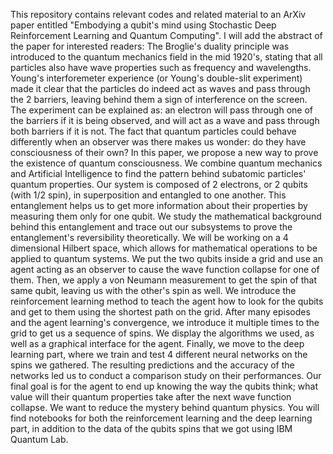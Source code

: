 
This repository contains relevant codes and related material to an ArXiv paper entitled "Embodying a qubit's mind using Stochastic Deep Reinforcement Learning and Quantum Computing". 
I will add the abstract of the paper for interested readers: 
The Broglie's duality principle was introduced to the quantum mechanics field in the mid 1920's, stating that all particles also have wave properties such as frequency and wavelengths. Young's interforemeter experience (or Young's double-slit experiment) made it clear that the particles do indeed act as waves and pass through the 2 barriers, leaving behind them a sign of interference on the screen. The experiment can be explained as: an electron will pass through one of the barriers if it is being observed, and will act as a wave and pass through both barriers if it is not. The fact that quantum particles could behave differently when an observer was there makes us wonder: do they have consciousness of their own? In this paper, we propose a new way to prove the existence of quantum consciousness. We combine quantum mechanics and Artificial Intelligence to find the pattern behind subatomic particles' quantum properties. Our system is composed of 2 electrons, or 2 qubits (with 1/2 spin), in superposition and entangled to one another. This entanglement helps us to get more information about their properties by measuring them only for one qubit. We study the mathematical background behind this entanglement and trace out our subsystems to prove the entanglement's reversibility theoretically. We will be working on a 4 dimensional Hilbert space, which allows for mathematical operations to be applied to quantum systems. We put the two qubits inside a grid and use an agent acting as an observer to cause the wave function collapse for one of them. Then, we apply a von Neumann measurement to get the spin of that same qubit, leaving us with the other's spin as well. We introduce the reinforcement learning method to teach the agent how to look for the qubits and get to them using the shortest path on the grid. After many episodes and the agent learning's convergence, we introduce it multiple times to the grid to get us a sequence of spins. We display the algorithms we used, as well as a graphical interface for the agent. Finally, we move to the deep learning part, where we train and test 4 different neural networks on the spins we gathered. The resulting predictions and the accuracy of the networks led us to conduct a comparison study on their performances. Our final goal is for the agent to end up knowing the way the qubits think; what value will their quantum properties take after the next wave function collapse. We want to reduce the mystery behind quantum physics. 
You will find notebooks for both the reinforcement learning and the deep learning part, in addition to the data of the qubits spins that we got using IBM Quantum Lab. 
